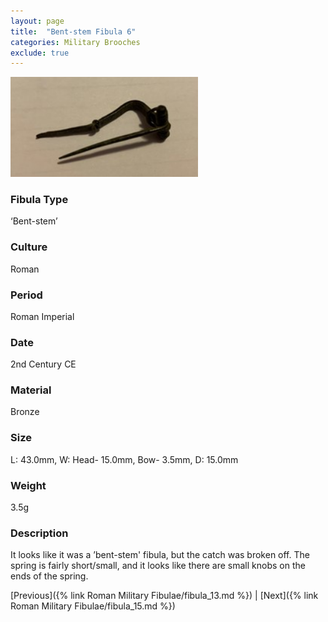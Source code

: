 ```yaml
---
layout: page
title:  "Bent-stem Fibula 6"
categories: Military Brooches
exclude: true
---
```


<img src="fibula/bent-stem6.jpg" alt="photo" width= "300px">

### Fibula Type
‘Bent-stem’
### Culture
Roman
### Period
 Roman Imperial
### Date
2nd Century CE
### Material
 Bronze
### Size
L: 43.0mm, W: Head- 15.0mm, Bow- 3.5mm, D: 15.0mm
### Weight
 3.5g
### Description
It looks like it was a ’bent-stem' fibula, but the catch was broken off. The spring is fairly short/small, and it looks like there are small knobs on the ends of the spring.

[Previous]({% link Roman Military Fibulae/fibula_13.md %}) | [Next]({% link Roman Military Fibulae/fibula_15.md %})

